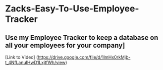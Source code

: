 # Zacks-Easy-To-Use-Employee-Tracker

## Use my Employee Tracker to keep a database on all your employees for your company]

[Link to Video] (https://drive.google.com/file/d/1lmHx0rkMjb-t_4NfLanuIHwD1LxjtfWh/view)
